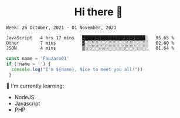 <h1  align='center'> Hi there 👋 </h1>

<p align='center'> </p>

<!--START_SECTION:waka-->
```text
Week: 26 October, 2021 - 01 November, 2021

JavaScript   4 hrs 17 mins   ████████████████████████░   95.65 % 
Other        7 mins          ▓░░░░░░░░░░░░░░░░░░░░░░░░   02.60 % 
JSON         4 mins          ▒░░░░░░░░░░░░░░░░░░░░░░░░   01.64 % 
```
<!--END_SECTION:waka-->

```javascript
const name = 'Fauzaro01'
if (!name = '') {
  console.log("I'm ${name}, Nice to meet you all!"))
 }
```

:page_with_curl: I'm currently learning:
- NodeJS
- Javascript
- PHP

